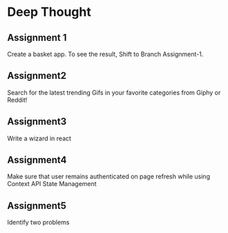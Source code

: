 # Deep Thought

## Assignment 1
Create a basket app.
To see the result, Shift to Branch Assignment-1.

## Assignment2
Search for the latest trending Gifs in your favorite categories from Giphy or Reddit! 

## Assignment3
Write a wizard in react 

## Assignment4
Make sure that user remains authenticated on page refresh while using Context API State Management

## Assignment5
Identify two problems
